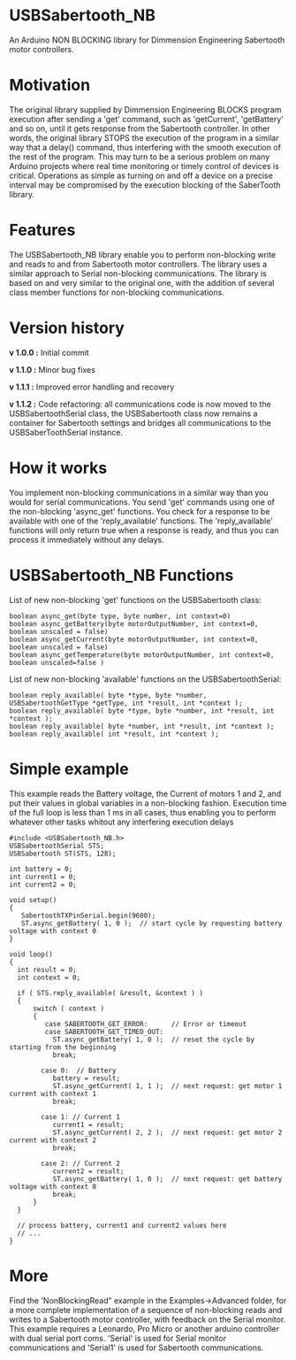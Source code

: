 # USBSabertooth_NB

An Arduino NON BLOCKING library for Dimmension Engineering Sabertooth motor controllers.

# Motivation

The original library supplied by Dimmension Engineering BLOCKS program execution after sending a 'get' command, such as 'getCurrent', 'getBattery' and so on, until it gets response from the Sabertooth controller. In other words, the original library STOPS the execution of the program in a similar way that a delay() command, thus interfering with the smooth execution of the rest of the program. This may turn to be a serious problem on many Arduino projects where real time monitoring or timely control of devices is critical. Operations as simple as turning on and off a device on a precise interval may be compromised by the execution blocking of the SaberTooth library.

# Features

The USBSabertooth_NB library enable you to perform non-blocking write and reads to and from Sabertooth motor controllers. The library uses a similar approach to Serial non-blocking communications. The library is based on and very similar to the original one, with the addition of several class member functions for non-blocking communications.

# Version history

**v 1.0.0 :**
Initial commit

**v 1.1.0 :**
Minor bug fixes

**v 1.1.1 :**
Improved error handling and recovery

**v 1.1.2 :**
Code refactoring: all communications code is now moved to the USBSabertoothSerial class, the USBSabertooth class now remains a container for Sabertooth settings and bridges all communications to the USBSaberToothSerial instance.

# How it works

You implement non-blocking communications in a similar way than you would for serial communications. You send 'get' commands using one of the non-blocking 'async_get' functions. You check for a response to be available with one of the 'reply_available' functions. The 'reply_available' functions will only return true when a response is ready, and thus you can process it immediately without any delays. 

# USBSabertooth_NB Functions

List of new non-blocking 'get' functions on the USBSabertooth class:
```
boolean async_get(byte type, byte number, int context=0)
boolean async_getBattery(byte motorOutputNumber, int context=0, boolean unscaled = false)
boolean async_getCurrent(byte motorOutputNumber, int context=0, boolean unscaled = false)
boolean async_getTemperature(byte motorOutputNumber, int context=0, boolean unscaled=false )
```

List of new non-blocking 'available' functions on the USBSabertoothSerial:
```
boolean reply_available( byte *type, byte *number, USBSabertoothGetType *getType, int *result, int *context );
boolean reply_available( byte *type, byte *number, int *result, int *context );
boolean reply_available( byte *number, int *result, int *context );
boolean reply_available( int *result, int *context );
```

# Simple example

This example reads the Battery voltage, the Current of motors 1 and 2, and put their values in global variables in a non-blocking fashion. Execution time of the full loop is less than 1 ms in all cases, thus enabling you to perform whatever other tasks whitout any interfering execution delays

```
#include <USBSabertooth_NB.h>
USBSabertoothSerial STS; 
USBSabertooth ST(STS, 128);

int battery = 0;
int current1 = 0;
int current2 = 0;

void setup() 
{ 
   SabertoothTXPinSerial.begin(9600); 
   ST.async_getBattery( 1, 0 );  // start cycle by requesting battery voltage with context 0
}

void loop() 
{
  int result = 0;
  int context = 0;
  
  if ( STS.reply_available( &result, &context ) )
  {
      switch ( context )
      {
         case SABERTOOTH_GET_ERROR:      // Error or timeout
         case SABERTOOTH_GET_TIMED_OUT:  
           ST.async_getBattery( 1, 0 );  // reset the cycle by starting from the beginning
           break;
           
        case 0:  // Battery  
           battery = result;
           ST.async_getCurrent( 1, 1 );  // next request: get motor 1 current with context 1
           break;
           
        case 1: // Current 1
           current1 = result;
           ST.async_getCurrent( 2, 2 );  // next request: get motor 2 current with context 2
           break;

        case 2: // Current 2
           current2 = result;
           ST.async_getBattery( 1, 0 );  // next request: get battery voltage with context 0
           break;
      } 
  }

  // process battery, current1 and current2 values here
  // ...
}

```

# More

Find the 'NonBlockingRead" example in the Examples->Advanced folder, for a more complete implementation of a sequence of non-blocking reads and writes to a Sabertooth motor controller, with feedback on the Serial monitor. This example requires a Leonardo, Pro Micro or another arduino controller with dual serial port coms. 'Serial' is used for Serial monitor communications and 'Serial1' is used for Sabertooth communications.

